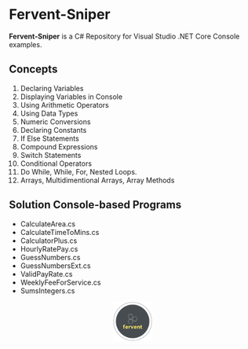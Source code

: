 # Fervent-Sniper

**Fervent-Sniper** is a C# Repository for Visual Studio .NET Core Console examples.

## Concepts

1. Declaring Variables
2. Displaying Variables in Console
3. Using Arithmetic Operators
4. Using Data Types
5. Numeric Conversions
6. Declaring Constants
7. If Else Statements
8. Compound Expressions
9. Switch Statements
10. Conditional Operators
11. Do While, While, For, Nested Loops.
12. Arrays, Multidimentional Arrays, Array Methods

## Solution Console-based Programs

* CalculateArea.cs
* CalculateTimeToMins.cs
* CalculatorPlus.cs
* HourlyRatePay.cs
* GuessNumbers.cs
* GuessNumbersExt.cs
* ValidPayRate.cs
* WeeklyFeeForService.cs
* SumsIntegers.cs

<p align="middle">
  <img width="80" height="80" src=icon.png>
</p>
